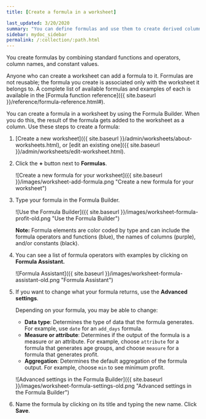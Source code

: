 ```yaml
---
title: [Create a formula in a worksheet]

last_updated: 3/20/2020
summary: "You can define formulas and use them to create derived columns in worksheets. "
sidebar: mydoc_sidebar
permalink: /:collection/:path.html
---
```

You create formulas by combining standard functions and operators, column names, and constant values.

Anyone who can create a worksheet can add a formula to it. Formulas are not reusable; the formula you create is associated only with the worksheet it belongs to. A complete list of available formulas and examples of each is available in the [Formula function reference]({{ site.baseurl }}/reference/formula-reference.html#).

You can create a formula in a worksheet by using the Formula Builder. When you do this, the result of the formula gets added to the worksheet as a column. Use these steps to create a formula:

1. [Create a new worksheet]({{ site.baseurl }}/admin/worksheets/about-worksheets.html), or [edit an existing one]({{ site.baseurl }}/admin/worksheets/edit-worksheet.html).
2. Click the **+** button next to **Formulas**.

     ![Create a new formula for your worksheet]({{ site.baseurl }}/images/worksheet-add-formula.png "Create a new formula for your worksheet")

3. Type your formula in the Formula Builder.

     ![Use the Formula Builder]({{ site.baseurl }}/images/worksheet-formula-profit-old.png "Use the Formula Builder")

    **Note:** Formula elements are color coded by type and can include the formula operators and functions (blue), the names of columns (purple), and/or constants (black).

5.  You can see a list of formula operators with examples by clicking on **Formula Assistant.**

    ![Formula Assistant]({{ site.baseurl }}/images/worksheet-formula-assistant-old.png "Formula Assistant")

4. If you want to change what your formula returns, use the **Advanced settings**.

   Depending on your formula, you may be able to change:

    -   **Data type**: Determines the type of data that the formula generates. For example, use `date` for an `add_days` formula.
    -   **Measure or attribute**: Determines if the output of the formula is a measure or an attribute. For example, choose `attribute` for a formula that generates age groups, and choose `measure` for a formula that generates profit.
    -   **Aggregation**: Determines the default aggregation of the formula output. For example, choose `min` to see minimum profit.

    ![Advanced settings in the Formula Builder]({{ site.baseurl }}/images/worksheet-formula-settings-old.png "Advanced settings in the Formula Builder")

6. Name the formula by clicking on its title and typing the new name. Click **Save**.
